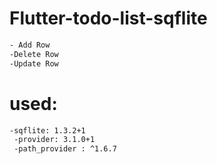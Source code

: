 # Flutter-todo-list-sqflite

```bash
- Add Row
-Delete Row
-Update Row
```
# used:
```bash
-sqflite: 1.3.2+1
 -provider: 3.1.0+1
 -path_provider : ^1.6.7
 ```

 
